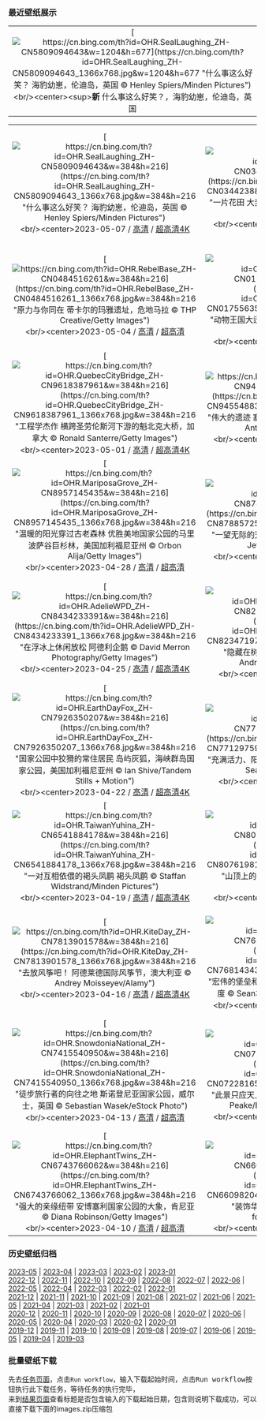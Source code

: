 ### 最近壁纸展示
||
|:---:|
|[![https://cn.bing.com/th?id=OHR.SealLaughing_ZH-CN5809094643&w=1204&h=677](https://cn.bing.com/th?id=OHR.SealLaughing_ZH-CN5809094643_1366x768.jpg&w=1204&h=677 "什么事这么好笑？&#10;海豹幼崽，伦迪岛，英国&#10;© Henley Spiers/Minden Pictures")](https://cn.bing.com/search?q=%e7%81%b0%e6%b5%b7%e8%b1%b9&form=hpcapt&mkt=zh-cn&filters=HpDate:"20230506_1600")<br/><center><sup>**新**</sup>&nbsp;什么事这么好笑？，海豹幼崽，伦迪岛，英国<center/>|

||||
|:---:|:---:|:---:|
|[![https://cn.bing.com/th?id=OHR.SealLaughing_ZH-CN5809094643&w=384&h=216](https://cn.bing.com/th?id=OHR.SealLaughing_ZH-CN5809094643_1366x768.jpg&w=384&h=216 "什么事这么好笑？&#10;海豹幼崽，伦迪岛，英国&#10;© Henley Spiers/Minden Pictures")](https://cn.bing.com/search?q=%e7%81%b0%e6%b5%b7%e8%b1%b9&form=hpcapt&mkt=zh-cn&filters=HpDate:"20230506_1600")<br/><center>2023-05-07 / [高清](https://cn.bing.com/th?id=OHR.SealLaughing_ZH-CN5809094643_1920x1200.jpg&w=1920&h=1200) / [超高清4K](https://cn.bing.com/th?id=OHR.SealLaughing_ZH-CN5809094643_UHD.jpg&w=3840&h=2160)<center/>|[![https://cn.bing.com/th?id=OHR.Kornblume_ZH-CN0344238832&w=384&h=216](https://cn.bing.com/th?id=OHR.Kornblume_ZH-CN0344238832_1366x768.jpg&w=384&h=216 "一片花田&#10;大麦和矢车菊, 诺德豪森, 德国&#10;© Mandy Tabatt/Getty Images")](https://cn.bing.com/search?q=%e7%9f%a2%e8%bd%a6%e8%8f%8a&form=hpcapt&mkt=zh-cn&filters=HpDate:"20230505_1600")<br/><center>2023-05-06 / [高清](https://cn.bing.com/th?id=OHR.Kornblume_ZH-CN0344238832_1920x1200.jpg&w=1920&h=1200) / [超高清4K](https://cn.bing.com/th?id=OHR.Kornblume_ZH-CN0344238832_UHD.jpg&w=3840&h=2160)<center/>|[![https://cn.bing.com/th?id=OHR.Popocatepetl_ZH-CN5483138337&w=384&h=216](https://cn.bing.com/th?id=OHR.Popocatepetl_ZH-CN5483138337_1366x768.jpg&w=384&h=216 "从胜利到欢庆&#10;普埃布拉天主堂和波波卡特佩特火山，普埃布拉，墨西哥&#10;© Radius Images/Shutterstock")](https://cn.bing.com/search?q=%e6%99%ae%e5%9f%83%e5%b8%83%e6%8b%89%e5%a4%a9%e4%b8%bb%e5%a0%82&form=hpcapt&mkt=zh-cn&filters=HpDate:"20230504_1600")<br/><center>2023-05-05 / [高清](https://cn.bing.com/th?id=OHR.Popocatepetl_ZH-CN5483138337_1920x1200.jpg&w=1920&h=1200) / [超高清4K](https://cn.bing.com/th?id=OHR.Popocatepetl_ZH-CN5483138337_UHD.jpg&w=3840&h=2160)<center/>|
|[![https://cn.bing.com/th?id=OHR.RebelBase_ZH-CN0484516261&w=384&h=216](https://cn.bing.com/th?id=OHR.RebelBase_ZH-CN0484516261_1366x768.jpg&w=384&h=216 "原力与你同在&#10;蒂卡尔的玛雅遗址，危地马拉&#10;© THP Creative/Getty Images")](https://cn.bing.com/search?q=%e8%92%82%e5%8d%a1%e5%b0%94%e7%9a%84%e7%8e%9b%e9%9b%85%e9%81%97%e5%9d%80&form=hpcapt&mkt=zh-cn&filters=HpDate:"20230503_1600")<br/><center>2023-05-04 / [高清](https://cn.bing.com/th?id=OHR.RebelBase_ZH-CN0484516261_1920x1200.jpg&w=1920&h=1200) / [超高清](https://cn.bing.com/th?id=OHR.RebelBase_ZH-CN0484516261_UHD.jpg)<center/>|[![https://cn.bing.com/th?id=OHR.ThreeWildebeest_ZH-CN0175563521&w=384&h=216](https://cn.bing.com/th?id=OHR.ThreeWildebeest_ZH-CN0175563521_1366x768.jpg&w=384&h=216 "动物王国大迁徙&#10;马赛马拉的角马，肯尼亚&#10;© Matt Polski/Getty Images")](https://cn.bing.com/search?q=%e8%a7%92%e9%a9%ac&form=hpcapt&mkt=zh-cn&filters=HpDate:"20230502_1600")<br/><center>2023-05-03 / [高清](https://cn.bing.com/th?id=OHR.ThreeWildebeest_ZH-CN0175563521_1920x1200.jpg&w=1920&h=1200) / [超高清4K](https://cn.bing.com/th?id=OHR.ThreeWildebeest_ZH-CN0175563521_UHD.jpg&w=3840&h=2160)<center/>|[![https://cn.bing.com/th?id=OHR.KlostersSerneus_ZH-CN9821473046&w=384&h=216](https://cn.bing.com/th?id=OHR.KlostersSerneus_ZH-CN9821473046_1366x768.jpg&w=384&h=216 "蓝湖和险峰&#10;阿尔卑斯山脉锡尔夫雷塔山的乔里森湖，瑞士&#10;© Florin Baumann/Getty Images")](https://cn.bing.com/search?q=%e9%94%a1%e5%b0%94%e5%a4%ab%e9%9b%b7%e5%a1%94%e5%b1%b1&form=hpcapt&mkt=zh-cn&filters=HpDate:"20230501_1600")<br/><center>2023-05-02 / [高清](https://cn.bing.com/th?id=OHR.KlostersSerneus_ZH-CN9821473046_1920x1200.jpg&w=1920&h=1200) / [超高清](https://cn.bing.com/th?id=OHR.KlostersSerneus_ZH-CN9821473046_UHD.jpg)<center/>|
|[![https://cn.bing.com/th?id=OHR.QuebecCityBridge_ZH-CN9618387961&w=384&h=216](https://cn.bing.com/th?id=OHR.QuebecCityBridge_ZH-CN9618387961_1366x768.jpg&w=384&h=216 "工程学杰作&#10;横跨圣劳伦斯河下游的魁北克大桥，加拿大&#10;© Ronald Santerre/Getty Images")](https://cn.bing.com/search?q=%e9%ad%81%e5%8c%97%e5%85%8b%e5%a4%a7%e6%a1%a5&form=hpcapt&mkt=zh-cn&filters=HpDate:"20230430_1600")<br/><center>2023-05-01 / [高清](https://cn.bing.com/th?id=OHR.QuebecCityBridge_ZH-CN9618387961_1920x1200.jpg&w=1920&h=1200) / [超高清4K](https://cn.bing.com/th?id=OHR.QuebecCityBridge_ZH-CN9618387961_UHD.jpg&w=3840&h=2160)<center/>|[![https://cn.bing.com/th?id=OHR.TempleE_ZH-CN9455488333&w=384&h=216](https://cn.bing.com/th?id=OHR.TempleE_ZH-CN9455488333_1366x768.jpg&w=384&h=216 "伟大的遗迹&#10;塞利努斯的神庙，西西里岛，意大利&#10;© Antonino Bartuccio/eStock")](https://cn.bing.com/search?q=%e5%a1%9e%e5%88%a9%e5%86%9c%e7%89%b9&form=hpcapt&mkt=zh-cn&filters=HpDate:"20230429_1600")<br/><center>2023-04-30 / [高清](https://cn.bing.com/th?id=OHR.TempleE_ZH-CN9455488333_1920x1200.jpg&w=1920&h=1200) / [超高清4K](https://cn.bing.com/th?id=OHR.TempleE_ZH-CN9455488333_UHD.jpg&w=3840&h=2160)<center/>|[![https://cn.bing.com/th?id=OHR.JTNPMilkyWay_ZH-CN9128830420&w=384&h=216](https://cn.bing.com/th?id=OHR.JTNPMilkyWay_ZH-CN9128830420_1366x768.jpg&w=384&h=216 "沙漠上空的星海&#10;约书亚树国家公园上空的银河，美国加利福尼亚州&#10;© Schroptschop/Getty Images")](https://cn.bing.com/search?q=%e7%ba%a6%e4%b9%a6%e4%ba%9a%e6%a0%91%e5%9b%bd%e5%ae%b6%e5%85%ac%e5%9b%ad&form=hpcapt&mkt=zh-cn&filters=HpDate:"20230428_1600")<br/><center>2023-04-29 / [高清](https://cn.bing.com/th?id=OHR.JTNPMilkyWay_ZH-CN9128830420_1920x1200.jpg&w=1920&h=1200) / [超高清](https://cn.bing.com/th?id=OHR.JTNPMilkyWay_ZH-CN9128830420_UHD.jpg)<center/>|
|[![https://cn.bing.com/th?id=OHR.MariposaGrove_ZH-CN8957145435&w=384&h=216](https://cn.bing.com/th?id=OHR.MariposaGrove_ZH-CN8957145435_1366x768.jpg&w=384&h=216 "温暖的阳光穿过古老森林&#10;优胜美地国家公园的马里波萨谷巨杉林，美国加利福尼亚州&#10;© Orbon Alija/Getty Images")](https://cn.bing.com/search?q=%e9%a9%ac%e9%87%8c%e6%b3%a2%e8%90%a8%e8%b0%b7%e5%b7%a8%e6%9d%89%e6%9e%97&form=hpcapt&mkt=zh-cn&filters=HpDate:"20230427_1600")<br/><center>2023-04-28 / [高清](https://cn.bing.com/th?id=OHR.MariposaGrove_ZH-CN8957145435_1920x1200.jpg&w=1920&h=1200) / [超高清](https://cn.bing.com/th?id=OHR.MariposaGrove_ZH-CN8957145435_UHD.jpg)<center/>|[![https://cn.bing.com/th?id=OHR.SouthPadre_ZH-CN8788572569&w=384&h=216](https://cn.bing.com/th?id=OHR.SouthPadre_ZH-CN8788572569_1366x768.jpg&w=384&h=216 "一望无际的天空&#10;南帕德里岛，美国得克萨斯州&#10;© Jeff R Clow/Getty Images")](https://cn.bing.com/search?q=%e5%be%97%e5%85%8b%e8%90%a8%e6%96%af%e5%b7%9e&form=hpcapt&mkt=zh-cn&filters=HpDate:"20230426_1600")<br/><center>2023-04-27 / [高清](https://cn.bing.com/th?id=OHR.SouthPadre_ZH-CN8788572569_1920x1200.jpg&w=1920&h=1200) / [超高清4K](https://cn.bing.com/th?id=OHR.SouthPadre_ZH-CN8788572569_UHD.jpg&w=3840&h=2160)<center/>|[![https://cn.bing.com/th?id=OHR.GHOAudubonDay_ZH-CN8605905801&w=384&h=216](https://cn.bing.com/th?id=OHR.GHOAudubonDay_ZH-CN8605905801_1366x768.jpg&w=384&h=216 "一对大雕鸮&#10;大雕鸮幼崽&#10;© Michael Morse/Getty Images")](https://cn.bing.com/search?q=%e5%a4%a7%e9%9b%95%e9%b8%ae&form=hpcapt&mkt=zh-cn&filters=HpDate:"20230425_1600")<br/><center>2023-04-26 / [高清](https://cn.bing.com/th?id=OHR.GHOAudubonDay_ZH-CN8605905801_1920x1200.jpg&w=1920&h=1200) / [超高清4K](https://cn.bing.com/th?id=OHR.GHOAudubonDay_ZH-CN8605905801_UHD.jpg&w=3840&h=2160)<center/>|
|[![https://cn.bing.com/th?id=OHR.AdelieWPD_ZH-CN8434233391&w=384&h=216](https://cn.bing.com/th?id=OHR.AdelieWPD_ZH-CN8434233391_1366x768.jpg&w=384&h=216 "在浮冰上休闲放松&#10;阿德利企鹅&#10;© David Merron Photography/Getty Images")](https://cn.bing.com/search?q=%e9%98%bf%e5%be%b7%e5%88%a9%e4%bc%81%e9%b9%85&form=hpcapt&mkt=zh-cn&filters=HpDate:"20230424_1600")<br/><center>2023-04-25 / [高清](https://cn.bing.com/th?id=OHR.AdelieWPD_ZH-CN8434233391_1920x1200.jpg&w=1920&h=1200) / [超高清4K](https://cn.bing.com/th?id=OHR.AdelieWPD_ZH-CN8434233391_UHD.jpg&w=3840&h=2160)<center/>|[![https://cn.bing.com/th?id=OHR.FranconianWineCellar_ZH-CN8234719750&w=384&h=216](https://cn.bing.com/th?id=OHR.FranconianWineCellar_ZH-CN8234719750_1366x768.jpg&w=384&h=216 "隐藏在树林中&#10;巴伐利亚森林酒窖，德国&#10;© Andreas_Zerndl/Getty Images")](https://cn.bing.com/search?q=%e5%b7%b4%e4%bc%90%e5%88%a9%e4%ba%9a%e6%a3%ae%e6%9e%97&form=hpcapt&mkt=zh-cn&filters=HpDate:"20230423_1600")<br/><center>2023-04-24 / [高清](https://cn.bing.com/th?id=OHR.FranconianWineCellar_ZH-CN8234719750_1920x1200.jpg&w=1920&h=1200) / [超高清](https://cn.bing.com/th?id=OHR.FranconianWineCellar_ZH-CN8234719750_UHD.jpg)<center/>|[![https://cn.bing.com/th?id=OHR.Honnavaralavenderfields_ZH-CN8054655091&w=384&h=216](https://cn.bing.com/th?id=OHR.Honnavaralavenderfields_ZH-CN8054655091_1366x768.jpg&w=384&h=216 "梦幻般的紫色&#10;日出时分薄雾笼罩下的薰衣草田，印度&#10;© Amith Nag Photography/Getty Images")](https://cn.bing.com/search?q=%e8%96%b0%e8%a1%a3%e8%8d%89%e7%94%b0&form=hpcapt&mkt=zh-cn&filters=HpDate:"20230422_1600")<br/><center>2023-04-23 / [高清](https://cn.bing.com/th?id=OHR.Honnavaralavenderfields_ZH-CN8054655091_1920x1200.jpg&w=1920&h=1200) / [超高清](https://cn.bing.com/th?id=OHR.Honnavaralavenderfields_ZH-CN8054655091_UHD.jpg)<center/>|
|[![https://cn.bing.com/th?id=OHR.EarthDayFox_ZH-CN7926350207&w=384&h=216](https://cn.bing.com/th?id=OHR.EarthDayFox_ZH-CN7926350207_1366x768.jpg&w=384&h=216 "国家公园中狡猾的常住居民&#10;岛屿灰狐，海峡群岛国家公园，美国加利福尼亚州&#10;© Ian Shive/Tandem Stills + Motion")](https://cn.bing.com/search?q=%e5%b2%9b%e5%b1%bf%e7%81%b0%e7%8b%90&form=hpcapt&mkt=zh-cn&filters=HpDate:"20230421_1600")<br/><center>2023-04-22 / [高清](https://cn.bing.com/th?id=OHR.EarthDayFox_ZH-CN7926350207_1920x1200.jpg&w=1920&h=1200) / [超高清4K](https://cn.bing.com/th?id=OHR.EarthDayFox_ZH-CN7926350207_UHD.jpg&w=3840&h=2160)<center/>|[![https://cn.bing.com/th?id=OHR.ProcidaItaly_ZH-CN7712975930&w=384&h=216](https://cn.bing.com/th?id=OHR.ProcidaItaly_ZH-CN7712975930_1366x768.jpg&w=384&h=216 "充满活力、阳光普照的岛屿&#10;普罗奇达岛，意大利&#10;© Sean Pavone/Shutterstock")](https://cn.bing.com/search?q=%e6%84%8f%e5%a4%a7%e5%88%a9%e6%99%ae%e7%bd%97%e5%a5%87%e8%be%be%e5%b2%9b&form=hpcapt&mkt=zh-cn&filters=HpDate:"20230420_1600")<br/><center>2023-04-21 / [高清](https://cn.bing.com/th?id=OHR.ProcidaItaly_ZH-CN7712975930_1920x1200.jpg&w=1920&h=1200) / [超高清](https://cn.bing.com/th?id=OHR.ProcidaItaly_ZH-CN7712975930_UHD.jpg)<center/>|[![https://cn.bing.com/th?id=OHR.CrestedButteEclispe_ZH-CN5715446670&w=384&h=216](https://cn.bing.com/th?id=OHR.CrestedButteEclispe_ZH-CN5715446670_1366x768.jpg&w=384&h=216 "宁静的夜空&#10;克雷斯特德比特山上方的月食，科罗拉多州，美国&#10;© Mengzhonghua Photography/Getty Images")](https://cn.bing.com/search?q=%e7%94%98%e5%b0%bc%e6%a3%ae%e5%9b%bd%e5%ae%b6%e6%a3%ae%e6%9e%97&form=hpcapt&mkt=zh-cn&filters=HpDate:"20230419_1600")<br/><center>2023-04-20 / [高清](https://cn.bing.com/th?id=OHR.CrestedButteEclispe_ZH-CN5715446670_1920x1200.jpg&w=1920&h=1200) / [超高清4K](https://cn.bing.com/th?id=OHR.CrestedButteEclispe_ZH-CN5715446670_UHD.jpg&w=3840&h=2160)<center/>|
|[![https://cn.bing.com/th?id=OHR.TaiwanYuhina_ZH-CN6541884178&w=384&h=216](https://cn.bing.com/th?id=OHR.TaiwanYuhina_ZH-CN6541884178_1366x768.jpg&w=384&h=216 "一对互相依偎的褐头凤鹛&#10;褐头凤鹛&#10;© Staffan Widstrand/Minden Pictures")](https://cn.bing.com/search?q=%e8%a4%90%e5%a4%b4%e5%87%a4%e9%b9%9b&form=hpcapt&mkt=zh-cn&filters=HpDate:"20230418_1600")<br/><center>2023-04-19 / [高清](https://cn.bing.com/th?id=OHR.TaiwanYuhina_ZH-CN6541884178_1920x1200.jpg&w=1920&h=1200) / [超高清4K](https://cn.bing.com/th?id=OHR.TaiwanYuhina_ZH-CN6541884178_UHD.jpg&w=3840&h=2160)<center/>|[![https://cn.bing.com/th?id=OHR.MPPUnesco_ZH-CN8076198158&w=384&h=216](https://cn.bing.com/th?id=OHR.MPPUnesco_ZH-CN8076198158_1366x768.jpg&w=384&h=216 "山顶上的文化奇观&#10;马丘比丘，秘鲁&#10;© Dora Dalton/Getty Images")](https://cn.bing.com/search?q=%e9%a9%ac%e4%b8%98%e6%af%94%e4%b8%98&form=hpcapt&mkt=zh-cn&filters=HpDate:"20230417_1600")<br/><center>2023-04-18 / [高清](https://cn.bing.com/th?id=OHR.MPPUnesco_ZH-CN8076198158_1920x1200.jpg&w=1920&h=1200) / [超高清8K](https://cn.bing.com/th?id=OHR.MPPUnesco_ZH-CN8076198158_UHD.jpg)<center/>|[![https://cn.bing.com/th?id=OHR.MinouLighthouse_ZH-CN7940024247&w=384&h=216](https://cn.bing.com/th?id=OHR.MinouLighthouse_ZH-CN7940024247_1366x768.jpg&w=384&h=216 "有点孤单，有点浪漫&#10;布列塔尼的小米努灯塔，法国&#10;© RooM the Agency/Alamy")](https://cn.bing.com/search?q=%e5%b8%83%e5%88%97%e5%a1%94%e5%b0%bc%e5%a4%a7%e5%8c%ba&form=hpcapt&mkt=zh-cn&filters=HpDate:"20230416_1600")<br/><center>2023-04-17 / [高清](https://cn.bing.com/th?id=OHR.MinouLighthouse_ZH-CN7940024247_1920x1200.jpg&w=1920&h=1200) / [超高清](https://cn.bing.com/th?id=OHR.MinouLighthouse_ZH-CN7940024247_UHD.jpg)<center/>|
|[![https://cn.bing.com/th?id=OHR.KiteDay_ZH-CN7813901578&w=384&h=216](https://cn.bing.com/th?id=OHR.KiteDay_ZH-CN7813901578_1366x768.jpg&w=384&h=216 "去放风筝吧！&#10;阿德莱德国际风筝节，澳大利亚&#10;© Andrey Moisseyev/Alamy")](https://cn.bing.com/search?q=%e9%a3%8e%e7%ad%9d&form=hpcapt&mkt=zh-cn&filters=HpDate:"20230415_1600")<br/><center>2023-04-16 / [高清](https://cn.bing.com/th?id=OHR.KiteDay_ZH-CN7813901578_1920x1200.jpg&w=1920&h=1200) / [超高清4K](https://cn.bing.com/th?id=OHR.KiteDay_ZH-CN7813901578_UHD.jpg&w=3840&h=2160)<center/>|[![https://cn.bing.com/th?id=OHR.NahargarhFort_ZH-CN7681434372&w=384&h=216](https://cn.bing.com/th?id=OHR.NahargarhFort_ZH-CN7681434372_1366x768.jpg&w=384&h=216 "宏伟的堡垒和宫殿&#10;从纳哈加尔城堡鸟瞰斋浦尔，印度&#10;© Sean3810/iStock/Getty Images Plus")](https://cn.bing.com/search?q=%e7%ba%b3%e5%93%88%e5%8a%a0%e5%b0%94%e5%9f%8e%e5%a0%a1&form=hpcapt&mkt=zh-cn&filters=HpDate:"20230414_1600")<br/><center>2023-04-15 / [高清](https://cn.bing.com/th?id=OHR.NahargarhFort_ZH-CN7681434372_1920x1200.jpg&w=1920&h=1200) / [超高清4K](https://cn.bing.com/th?id=OHR.NahargarhFort_ZH-CN7681434372_UHD.jpg&w=3840&h=2160)<center/>|[![https://cn.bing.com/th?id=OHR.RedSeaStars_ZH-CN6243743747&w=384&h=216](https://cn.bing.com/th?id=OHR.RedSeaStars_ZH-CN6243743747_1366x768.jpg&w=384&h=216 "日光下的星星&#10;红海星, 地中海&#10;© Hans Leijnse/Minden Pictures")](https://cn.bing.com/search?q=%e7%ba%a2%e6%b5%b7%e6%98%9f&form=hpcapt&mkt=zh-cn&filters=HpDate:"20230413_1600")<br/><center>2023-04-14 / [高清](https://cn.bing.com/th?id=OHR.RedSeaStars_ZH-CN6243743747_1920x1200.jpg&w=1920&h=1200) / [超高清4K](https://cn.bing.com/th?id=OHR.RedSeaStars_ZH-CN6243743747_UHD.jpg&w=3840&h=2160)<center/>|
|[![https://cn.bing.com/th?id=OHR.SnowdoniaNational_ZH-CN7415540950&w=384&h=216](https://cn.bing.com/th?id=OHR.SnowdoniaNational_ZH-CN7415540950_1366x768.jpg&w=384&h=216 "徒步旅行者的向往之地&#10;斯诺登尼亚国家公园，威尔士，英国&#10;© Sebastian Wasek/eStock Photo")](https://cn.bing.com/search?q=%e6%96%af%e8%af%ba%e7%99%bb%e5%b0%bc%e4%ba%9a%e5%9b%bd%e5%ae%b6%e5%85%ac%e5%9b%ad&form=hpcapt&mkt=zh-cn&filters=HpDate:"20230412_1600")<br/><center>2023-04-13 / [高清](https://cn.bing.com/th?id=OHR.SnowdoniaNational_ZH-CN7415540950_1920x1200.jpg&w=1920&h=1200) / [超高清](https://cn.bing.com/th?id=OHR.SnowdoniaNational_ZH-CN7415540950_UHD.jpg)<center/>|[![https://cn.bing.com/th?id=OHR.EuropeFromISS_ZH-CN0722816540&w=384&h=216](https://cn.bing.com/th?id=OHR.EuropeFromISS_ZH-CN0722816540_1366x768.jpg&w=384&h=216 "此景只应天上有&#10;从国际空间站拍摄的地球&#10;© Tim Peake/ESA/NASA via Getty Images")](https://cn.bing.com/search?q=%e5%9c%b0%e7%90%83&form=hpcapt&mkt=zh-cn&filters=HpDate:"20230411_1600")<br/><center>2023-04-12 / [高清](https://cn.bing.com/th?id=OHR.EuropeFromISS_ZH-CN0722816540_1920x1200.jpg&w=1920&h=1200) / [超高清4K](https://cn.bing.com/th?id=OHR.EuropeFromISS_ZH-CN0722816540_UHD.jpg&w=3840&h=2160)<center/>|[![https://cn.bing.com/th?id=OHR.MossyGrottoFalls_ZH-CN2490591617&w=384&h=216](https://cn.bing.com/th?id=OHR.MossyGrottoFalls_ZH-CN2490591617_1366x768.jpg&w=384&h=216 "这个隐秘的瀑布在哪里？&#10;哥伦比亚河峡谷，俄勒冈州，美国&#10;© Chase Dekker Wild-Life Images/Getty Images")](https://cn.bing.com/search?q=%e4%bf%84%e5%8b%92%e5%86%88%e5%b7%9e%e5%93%a5%e4%bc%a6%e6%af%94%e4%ba%9a%e6%b2%b3%e5%b3%a1%e8%b0%b7&form=hpcapt&mkt=zh-cn&filters=HpDate:"20230410_1600")<br/><center>2023-04-11 / [高清](https://cn.bing.com/th?id=OHR.MossyGrottoFalls_ZH-CN2490591617_1920x1200.jpg&w=1920&h=1200) / [超高清4K](https://cn.bing.com/th?id=OHR.MossyGrottoFalls_ZH-CN2490591617_UHD.jpg&w=3840&h=2160)<center/>|
|[![https://cn.bing.com/th?id=OHR.ElephantTwins_ZH-CN6743766062&w=384&h=216](https://cn.bing.com/th?id=OHR.ElephantTwins_ZH-CN6743766062_1366x768.jpg&w=384&h=216 "强大的亲缘纽带&#10;安博塞利国家公园的大象，肯尼亚&#10;© Diana Robinson/Getty Images")](https://cn.bing.com/search?q=%e9%9d%9e%e6%b4%b2%e5%a4%a7%e8%b1%a1&form=hpcapt&mkt=zh-cn&filters=HpDate:"20230409_1600")<br/><center>2023-04-10 / [高清](https://cn.bing.com/th?id=OHR.ElephantTwins_ZH-CN6743766062_1920x1200.jpg&w=1920&h=1200) / [超高清](https://cn.bing.com/th?id=OHR.ElephantTwins_ZH-CN6743766062_UHD.jpg)<center/>|[![https://cn.bing.com/th?id=OHR.LithuanianEggs_ZH-CN6609820454&w=384&h=216](https://cn.bing.com/th?id=OHR.LithuanianEggs_ZH-CN6609820454_1366x768.jpg&w=384&h=216 "装饰华丽的复活节彩蛋&#10;复活节彩蛋&#10;© fotomem/Getty Images")](https://cn.bing.com/search?q=%e5%a4%8d%e6%b4%bb%e8%8a%82%e5%bd%a9%e8%9b%8b&form=hpcapt&mkt=zh-cn&filters=HpDate:"20230408_1600")<br/><center>2023-04-09 / [高清](https://cn.bing.com/th?id=OHR.LithuanianEggs_ZH-CN6609820454_1920x1200.jpg&w=1920&h=1200) / [超高清4K](https://cn.bing.com/th?id=OHR.LithuanianEggs_ZH-CN6609820454_UHD.jpg&w=3840&h=2160)<center/>|[![https://cn.bing.com/th?id=OHR.NIrelandGiants_ZH-CN6110576507&w=384&h=216](https://cn.bing.com/th?id=OHR.NIrelandGiants_ZH-CN6110576507_1366x768.jpg&w=384&h=216 "从地下起源的传说&#10;巨人之路，北爱尔兰，英国&#10;© DieterMeyrl/Getty Images")](https://cn.bing.com/search?q=%e5%b7%a8%e4%ba%ba%e4%b9%8b%e8%b7%af&form=hpcapt&mkt=zh-cn&filters=HpDate:"20230407_1600")<br/><center>2023-04-08 / [高清](https://cn.bing.com/th?id=OHR.NIrelandGiants_ZH-CN6110576507_1920x1200.jpg&w=1920&h=1200) / [超高清4K](https://cn.bing.com/th?id=OHR.NIrelandGiants_ZH-CN6110576507_UHD.jpg&w=3840&h=2160)<center/>|


### 历史壁纸归档
[2023-05](views/2023/2023-05.md) | [2023-04](views/2023/2023-04.md) | [2023-03](views/2023/2023-03.md) | [2023-02](views/2023/2023-02.md) | [2023-01](views/2023/2023-01.md)  
[2022-12](views/2022/2022-12.md) | [2022-11](views/2022/2022-11.md) | [2022-10](views/2022/2022-10.md) | [2022-09](views/2022/2022-09.md) | [2022-08](views/2022/2022-08.md) | [2022-07](views/2022/2022-07.md) | [2022-06](views/2022/2022-06.md) | [2022-05](views/2022/2022-05.md) | [2022-04](views/2022/2022-04.md) | [2022-03](views/2022/2022-03.md) | [2022-02](views/2022/2022-02.md) | [2022-01](views/2022/2022-01.md)  
[2021-12](views/2021/2021-12.md) | [2021-11](views/2021/2021-11.md) | [2021-10](views/2021/2021-10.md) | [2021-09](views/2021/2021-09.md) | [2021-08](views/2021/2021-08.md) | [2021-07](views/2021/2021-07.md) | [2021-06](views/2021/2021-06.md) | [2021-05](views/2021/2021-05.md) | [2021-04](views/2021/2021-04.md) | [2021-03](views/2021/2021-03.md) | [2021-02](views/2021/2021-02.md) | [2021-01](views/2021/2021-01.md)  
[2020-12](views/2020/2020-12.md) | [2020-11](views/2020/2020-11.md) | [2020-10](views/2020/2020-10.md) | [2020-09](views/2020/2020-09.md) | [2020-08](views/2020/2020-08.md) | [2020-07](views/2020/2020-07.md) | [2020-06](views/2020/2020-06.md) | [2020-05](views/2020/2020-05.md) | [2020-04](views/2020/2020-04.md) | [2020-03](views/2020/2020-03.md) | [2020-02](views/2020/2020-02.md) | [2020-01](views/2020/2020-01.md)  
[2019-12](views/2019/2019-12.md) | [2019-11](views/2019/2019-11.md) | [2019-10](views/2019/2019-10.md) | [2019-09](views/2019/2019-09.md) | [2019-08](views/2019/2019-08.md) | [2019-07](views/2019/2019-07.md) | [2019-06](views/2019/2019-06.md) | [2019-05](views/2019/2019-05.md) | [2019-04](views/2019/2019-04.md) | [2019-03](views/2019/2019-03.md)


### 批量壁纸下载
先去[任务页面](https://github.com/wefashe/image-save/actions/workflows/mydown.yml)，点击`Run workflow`，输入下载起始时间，点击<kbd>Run workflow</kbd>按钮执行此下载任务，等待任务的执行完毕，  
来到[结果页面](https://github.com/wefashe/image-save/releases/tag/down_zip_tag)查看标题是否包含输入的下载起始日期，包含则说明下载成功，可以直接下载下面的images.zip压缩包  
